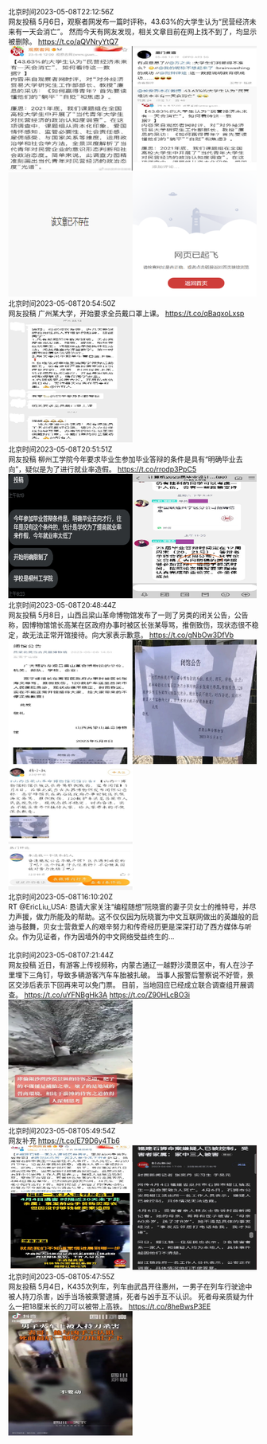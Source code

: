 北京时间2023-05-08T22:12:56Z<br>网友投稿
5月6日，观察者网发布一篇时评称，43.63%的大学生认为“民营经济未来有一天会消亡”。
然而今天有网友发现，相关文章目前在网上找不到了，均显示被删除。 https://t.co/aQVNryYtQ7<br><img src='/temp/2023/1655576523133403142_0.jpg' width='250' height='250'><img src='/temp/2023/1655576523133403142_1.jpg' width='250' height='250'><img src='/temp/2023/1655576523133403142_2.jpg' width='250' height='250'><img src='/temp/2023/1655576523133403142_3.jpg' width='250' height='250'><br>北京时间2023-05-08T20:54:50Z<br>网友投稿
广州某大学，开始要求全员戴口罩上课。 https://t.co/qBaqxoLxsp<br><img src='/temp/2023/1655556868222091266_0.jpg' width='250' height='250'><br>北京时间2023-05-08T20:51:51Z<br>网友投稿
柳州工学院今年要求毕业生参加毕业答辩的条件是具有“明确毕业去向”，疑似是为了进行就业率造假。 https://t.co/rrodp3PpC5<br><img src='/temp/2023/1655556114434383876_0.jpg' width='250' height='250'><img src='/temp/2023/1655556114434383876_1.jpg' width='250' height='250'><br>北京时间2023-05-08T20:48:44Z<br>网友投稿
5月8日，山西吕梁山革命博物馆发布了一则了另类的闭关公告，公告称，因博物馆馆长高某在区政府办事时被区长张某辱骂，推倒致伤，现状态很不稳定，故无法正常开馆接待。向大家表示歉意。 https://t.co/gNbOw3DfVb<br><img src='/temp/2023/1655555333308178432_0.jpg' width='250' height='250'><img src='/temp/2023/1655555333308178432_1.jpg' width='250' height='250'><img src='/temp/2023/1655555333308178432_2.jpg' width='250' height='250'><br>北京时间2023-05-08T16:10:20Z<br>RT @EricLiu_USA: 恳请大家关注“编程随想”阮晓寰的妻子贝女士的推特号，并尽力声援，做力所能及的帮助。这不仅仅因为阮晓寰为中文互联网做出的英雄般的启迪与鼓舞，贝女士营救爱人的艰辛努力和传奇经历更是深深打动了西方媒体与听众。作为见证者，作为因墙外的中文网络受益终生的…<br><br>北京时间2023-05-08T07:21:44Z<br>网友投稿
近日，有游客上传视频称，内蒙古通辽一越野沙漠景区中，有人在沙子里埋下三角钉，导致多辆游客汽车车胎被扎破。
当事人报警后警察说不好管，景区交涉后表示下回再来可以免门票。
目前，当地回应已经成立联合调查组开展调查。 https://t.co/uYFNBgHk3A https://t.co/Z90HLcBO3i<br><img src='/temp/2023/1655352244135510017_0.jpg' width='250' height='250'><br>北京时间2023-05-08T05:49:54Z<br>网友补充 https://t.co/E79D6y4Tb6<br><img src='/temp/2023/1655329133642100737_0.jpg' width='250' height='250'><img src='/temp/2023/1655329133642100737_1.jpg' width='250' height='250'><br>北京时间2023-05-08T05:47:55Z<br>网友投稿
5月4日，K435次列车，列车由武昌开往惠州，一男子在列车行驶途中被人持刀杀害，凶手当场被乘警逮捕，死者与凶手互不认识。
死者母亲质疑为什么一把18厘米长的刀可以被带上高铁。 https://t.co/8heBwsP3EE<br><img src='/temp/2023/1655328635824340995_0.jpg' width='250' height='250'><br>